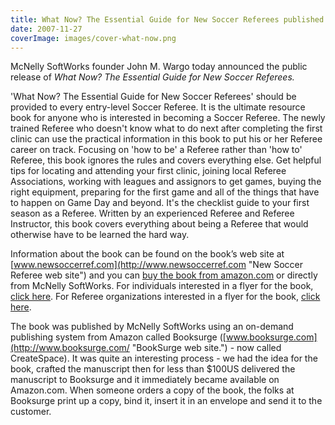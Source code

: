 ```yaml
---
title: What Now? The Essential Guide for New Soccer Referees published
date: 2007-11-27
coverImage: images/cover-what-now.png
---
```


McNelly SoftWorks founder John M. Wargo today announced the public release of _What Now? The Essential Guide for New Soccer Referees._

'What Now? The Essential Guide for New Soccer Referees' should be provided to every entry-level Soccer Referee. It is the ultimate resource book for anyone who is interested in becoming a Soccer Referee. The newly trained Referee who doesn't know what to do next after completing the first clinic can use the practical information in this book to put his or her Referee career on track. Focusing on 'how to be' a Referee rather than 'how to' Referee, this book ignores the rules and covers everything else. Get helpful tips for locating and attending your first clinic, joining local Referee Associations, working with leagues and assignors to get games, buying the right equipment, preparing for the first game and all of the things that have to happen on Game Day and beyond. It's the checklist guide to your first season as a Referee. Written by an experienced Referee and Referee Instructor, this book covers everything about being a Referee that would otherwise have to be learned the hard way.

Information about the book can be found on the book’s web site at [www.newsoccerref.com](http://www.newsoccerref.com "New Soccer Referee web site") and you can [buy the book from amazon.com](http://www.amazon.com/gp/product/1419682334/ref=as_li_ss_tl?ie=UTF8&tag=mcnsof-20&linkCode=as2&camp=217145&creative=399373&creativeASIN=1419682334 "Amazon book page") or directly from McNelly SoftWorks. For individuals interested in a flyer for the book, [click here](http://www.mcnellysoftworks.com/ftp/what_now_flyer_direct.pdf "What Now? Direct Flyer"). For Referee organizations interested in a flyer for the book, [click here](http://www.mcnellysoftworks.com/ftp/what_now_flyer_indirect.pdf "What Now? Indirect Flyer").

The book was published by McNelly SoftWorks using an on-demand publishing system from Amazon called Booksurge ([www.booksurge.com](http://www.booksurge.com/ "BookSurge web site.") - now called CreateSpace). It was quite an interesting process - we had the idea for the book, crafted the manuscript then for less than $100US delivered the manuscript to Booksurge and it immediately became available on Amazon.com. When someone orders a copy of the book, the folks at Booksurge print up a copy, bind it, insert it in an envelope and send it to the customer.
